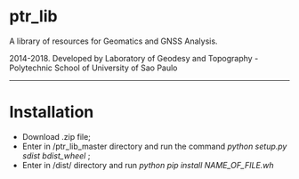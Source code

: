 # ptr_lib
A library of resources for Geomatics and GNSS Analysis. 

2014-2018. Developed by Laboratory of Geodesy and Topography - Polytechnic School of University of Sao Paulo 

-------------

# Installation

* Download .zip file;
* Enter in /ptr_lib_master directory and run the command *python setup.py sdist bdist_wheel* ;
* Enter in /dist/ directory and run *python pip install NAME_OF_FILE.wh*
